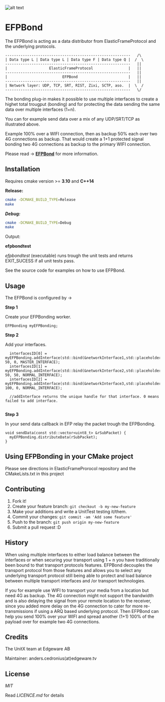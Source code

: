 ![alt text](https://bitbucket.org/unitxtra/efpbond/raw/9e7b4f0d8a79343bcabf6781eb1af001e83ce786/efpbondingblack.png)

# EFPBond

The EFPBond is acting as a data distributor from ElasticFrameProtocol and the underlying protocols.

```
---------------------------------------------------------   /\
| Data type L | Data type L | Data type F | Data type Q |  /  \
---------------------------------------------------------   ||
|                   ElasticFrameProtocol                |   ||
---------------------------------------------------------   ||
|                         EFPBond                       |   ||
---------------------------------------------------------   ||
| Network layer: UDP, TCP, SRT, RIST, Zixi, SCTP, aso.  |  \  /
---------------------------------------------------------   \/

```

The bonding plug-in makes it possible to use multiple interfaces to create a highet total trougput (bonding) and for protecting the data sending the same data over multiple interfaces (1+n).

You can for example send data over a mix of any UDP/SRT/TCP as illustrated above.

Example 100% over a WIFI connection, then as backup 50% each over two 4G connections as backup. That would create a 1+1 protected signal bonding two 4G connections as backup to the primary WIFI connection.

Please read -> [**EFPBond**](https://edgeware-my.sharepoint.com/:p:/g/personal/anders_cedronius_edgeware_tv/Efpyixw-TG5KuUupbCKUgfgBM3zNs-_dhM5RbUBjgdrKpw?e=NcBUBW) for more information.


## Installation

Requires cmake version >= **3.10** and **C++14**

**Release:**

```sh
cmake -DCMAKE_BUILD_TYPE=Release
make
```

***Debug:***

```sh
cmake -DCMAKE_BUILD_TYPE=Debug
make
```

Output: 
 
**efpbondtest**

*efpbondtest* (executable) runs trough the unit tests and returns EXIT_SUCESS if all unit tests pass.

See the source code for examples on how to use EFPBond.


## Usage

The EFPBond is configured by ->

**Step 1**

Create your EFPBonding worker.

```
EFPBonding myEFPBonding;
```

**Step 2**

Add your interfaces.

```
  interfacesID[0] = myEFPBonding.addInterface(std::bind(&networkInterface1,std::placeholders::_1), 50, 0, MASTER_INTERFACE);
  interfacesID[1] = myEFPBonding.addInterface(std::bind(&networkInterface2,std::placeholders::_1), 50, 50, NORMAL_INTERFACE);
  interfacesID[2] = myEFPBonding.addInterface(std::bind(&networkInterface3,std::placeholders::_1), 100, 0, NORMAL_INTERFACE);
  
  //addInterface returns the unique handle for that interface. 0 means failed to add interface.
  
```

**Step 3**

In your send data callback in EFP relay the packet trough the EFPBonding.

```
void sendData(const std::vector<uint8_t> &rSubPacket) {
  myEFPBonding.distributeData(rSubPacket);
}
```

## Using EFPBonding in your CMake project

Please see directions in ElasticFrameProrocol repository and the CMakeLists.txt in this project


## Contributing

1. Fork it!
2. Create your feature branch: `git checkout -b my-new-feature`
3. Make your additions and write a UnitTest testing it/them.
4. Commit your changes: `git commit -am 'Add some feature'`
5. Push to the branch: `git push origin my-new-feature`
6. Submit a pull request :D

## History

When using multiple interfaces to either load balance between the interfaces or when securing your transport using 1 + n you have traditionally been bound to that transport protocols features.  EFPBond decouples the transport protocol from those features and allows you to select any underlying transport protocol still being able to protect and load balance between multiple transport interfaces and /or transport technologies. 

If you for example use WIFI to transport your media from a location but need 4G as backup. The 4G connection might not support the bandwidth and is also delaying the signal from your remote location to the receiver, since you added more delay on the 4G connection to cater for more re-transmissions if using a ARQ based underlying protocol. Then EFPBond can help you send 100% over your WIFI and spread another (1+1) 100% of the payload over for example two 4G connections. 


## Credits

The UnitX team at Edgeware AB

Maintainer: anders.cedronius(at)edgeware.tv



## License

*MIT*

Read *LICENCE.md* for details
